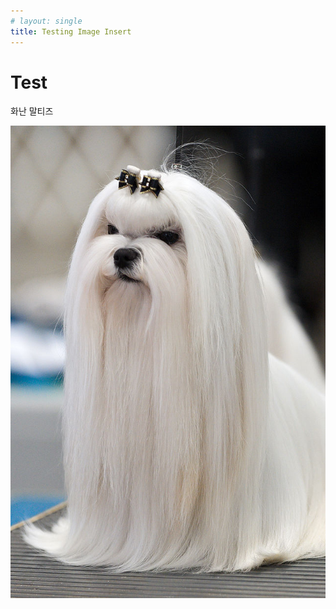 ```yaml
---
# layout: single
title: Testing Image Insert
---
```


# Test

화난 말티즈



![640px-1AKC_Maltese_Dog_Show_2011](../images/2022-07-03-image-test/640px-1AKC_Maltese_Dog_Show_2011.jpg)
